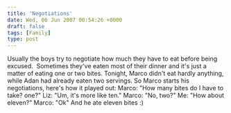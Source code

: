 ```yaml
---
title: 'Negotiations'
date: Wed, 06 Jun 2007 00:54:26 +0000
draft: false
tags: [Family]
type: post
---
```


Usually the boys try to negotiate how much they have to eat before being excused.  Sometimes they've eaten most of their dinner and it's just a matter of eating one or two bites. Tonight, Marco didn't eat hardly anything, while Adan had already eaten two servings. So Marco starts his negotiations, here's how it played out: Marco: "How many bites do I have to take? one?" Liz: "Um, it's more like ten." Marco: "No, two?" Me: "How about eleven?" Marco: "Ok" And he ate eleven bites :)